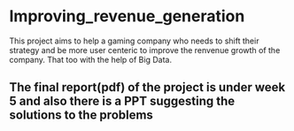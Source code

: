 # Improving_revenue_generation
This project aims to help a gaming company who needs to shift their strategy and be more user centeric to improve the renvenue growth of the company. That too with the help of Big Data.


## The final report(pdf) of the project is under week 5 and also there is a PPT suggesting the solutions to the problems

